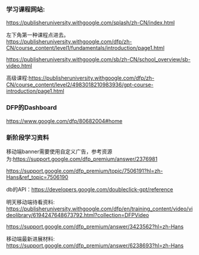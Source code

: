 ### 学习课程网站:

<https://publisheruniversity.withgoogle.com/splash/zh-CN/index.html>

左下角第一种课程点进去。
<https://publisheruniversity.withgoogle.com/dfp/zh-CN/course_content/level1/fundamentals/introduction/page1.html>

<https://publisheruniversity.withgoogle.com/sb/zh-CN/school_overview/sb-video.html>

高级课程:<https://publisheruniversity.withgoogle.com/dfp/zh-CN/course_content/level2/4983018210983936/gpt-course-introduction/page1.html>

### DFP的Dashboard
<https://www.google.com/dfp/80682004#home>


### 新阶段学习资料
移动端banner需要使用自定义广告，参考资源为:https://support.google.com/dfp_premium/answer/2376981

<https://support.google.com/dfp_premium/topic/7506191?hl=zh-Hans&ref_topic=7506190>

db的API：https://developers.google.com/doubleclick-gpt/reference

明天移动端待看资料:
<https://publisheruniversity.withgoogle.com/dfp/en/training_content/video/videolibrary/6194247648673792.html?collection=DFPVideo>

<https://support.google.com/dfp_premium/answer/3423562?hl=zh-Hans>


移动端最新进展材料:
<https://support.google.com/dfp_premium/answer/6238693?hl=zh-Hans>


